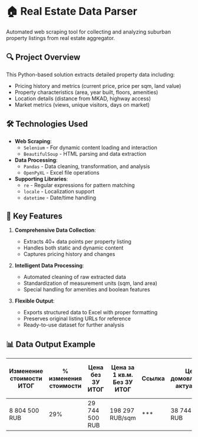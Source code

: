 # 🏠 Real Estate Data Parser

Automated web scraping tool for collecting and analyzing suburban property listings from real estate aggregator.

## 🔍 Project Overview

This Python-based solution extracts detailed property data including:
- Pricing history and metrics (current price, price per sqm, land value)
- Property characteristics (area, year built, floors, amenities)
- Location details (distance from MKAD, highway access)
- Market metrics (views, unique visitors, days on market)

## 🛠️ Technologies Used

- **Web Scraping**: 
  - `Selenium` - For dynamic content loading and interaction
  - `BeautifulSoup` - HTML parsing and data extraction
- **Data Processing**:
  - `Pandas` - Data cleaning, transformation, and analysis
  - `OpenPyXL` - Excel file operations
- **Supporting Libraries**:
  - `re` - Regular expressions for pattern matching
  - `locale` - Localization support
  - `datetime` - Date/time handling

## 🚀 Key Features

1. **Comprehensive Data Collection**:
   - Extracts 40+ data points per property listing
   - Handles both static and dynamic content
   - Captures pricing history and changes

2. **Intelligent Data Processing**:
   - Automated cleaning of raw extracted data
   - Standardization of measurement units (sqm, land area)
   - Special handling for amenities and boolean features

3. **Flexible Output**:
   - Exports structured data to Excel with proper formatting
   - Preserves original listing URLs for reference
   - Ready-to-use dataset for further analysis

## 📊 Data Output Example
| Изменение стоимости ИТОГ | % изменения стоимости | Цена без ЗУ ИТОГ | Цена за 1 кв.м. Без ЗУ ИТОГ | Ссылка | Цена домовладения актуальная | Цена домовладения СТАРТ | Площадь дома | Площадь участка | Кол-во дней в экспозиции | Кол-во просмотров всего | Среднее количество просмотров в 1 день | Среднее в 1 день уникальных | Кол-во уникальных | Состояние дома | Стоимость за 1 кв.м. СТАРТ | Стоимость за 1 кв.м. без ЗУ СТАРТ | Год постройки | Кол-во этажей | Кол-во спален | Кол-во санузлов | Дата выхода в рекламу | Стоимость 1 сотки земли в этом районе | Стоимость ЗУ | Стоимость дома без ЗУ | Газоснабжение | Канализация | Водоснабжение | Категория земель | Статус участка | Материал дома | Шоссе | МКАД | КП |
|--------------------------|-----------------------|------------------|-----------------------------|--------|-------------------------------|-------------------------|--------------|-----------------|---------------------------|--------------------------|----------------------------------------|----------------------------|-------------------|----------------|----------------------------|--------------------------------------|---------------|---------------|---------------|-----------------|-----------------------|--------------------------------------|-------------|----------------------|---------------|-------------|---------------|------------------|----------------|---------------|-------|------|----|
| 8 804 500 RUB | 29% | 29 744 500 RUB | 198 297 RUB/sqm | *** | 38 744 500 RUB | 29 940 000 RUB | 150 m² | 6 | 275 | 172 | 1 | 0 | 84 | - | 199 600 RUB/sqm | 139 600 RUB/sqm | 2025 | 2 | - | 1 | 03.11.2024 | 1 500 000 RUB/сотка | 9 000 000 RUB | 20 940 000 RUB | Есть | Центральная | Есть | - | ИЖС | Газобетонный блок | Калужское, Симферопольское | 32 км | Резиденция Булатово КП |
